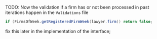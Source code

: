 TODO: Now the validation if a firm has or not been
processed in past iterations happen in the ``Validations`` file

````java
if (FirmsOfWeek.getRegisteredFirmWeek(lawyer.firm)) return false;
````

fix this later in the implementation of the interface;

